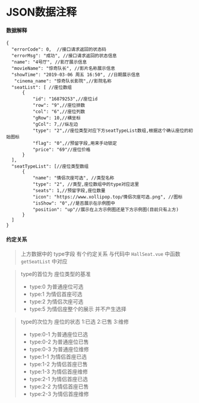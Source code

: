 
# JSON数据注释

#### 数据解释

```
{
  "errorCode": 0,  //接口请求返回的状态码
  "errorMsg": "成功", //接口请求返回的状态信息
  "name": "4号厅", //影厅展示信息
  "movieName": "惊奇队长", //影片名称展示信息
  "showTime": "2019-03-06 周五 16:50", //日期展示信息
   "cinema_name": "惊奇队长影院",//影院名称
  "seatList": [ //座位数组
      {
          "id": "16879253",//座位id
          "row": "9",//座位排数
          "col": "6",//座位列数
          "gRow": 10,//横坐标
          "gCol": 7,//纵左边
          "type": "2",//座位类型对应下方seatTypeList数组,根据这个确认座位的初始图标
          "flag": "0",//预留字段,用来手动锁定
          "price": "69"//座位价格
      }
  ],
  "seatTypeList": [//座位类型数组
      {
          "name": "情侣次座可选", //类型名称
          "type": "2", //类型,座位数组中的type对应这里
          "seats": 1,//预留字段,座位数量
          "icon": "https://www.xollipop.top/情侣次座可选.png", //图标
          "isShow": "0",//是否展示在示例图中
          "position": "up"//展示在上方示例图还是下方示例图(目前只有上方)
      }
  ]
}
```
#### 约定关系
> 上方数据中的 type字段 有个约定关系 与代码中 `HallSeat.vue` 中函数 `getSeatList` 中对应

> type的首位为 座位类型的基准
> - type:0 为普通座位可选
> - type:1 为情侣首座可选
> - type:2 为情侣次座可选
> - type:5 为情侣座整个的展示 并不产生选择

> type的次位为 座位的状态 1:已选  2:已售  3:维修
> - type:0-1 为普通座位已选
> - type:0-2 为普通座位已售
> - type:0-3 为普通座位维修
> - type:1-1 为情侣首座已选
> - type:1-2 为情侣首座已售
> - type:1-3 为情侣首座维修
> - type:2-1 为情侣首座已选
> - type:2-2 为情侣首座已售
> - type:2-3 为情侣首座维修
